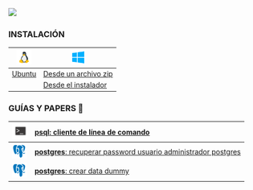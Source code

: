 <a href="/guias">![](https://img.shields.io/badge/regresar%20a%20inicio-%E2%86%A9-gray?style=for-the-badge&logo=files&logoColor=%23FAC171)</a>


### INSTALACIÓN


|<img height="30" src="../../assets/png/linux.png" />|<img height="30" src="../../assets/png/windows.png" />|
|--|--|
|[Ubuntu](instalacion-ubuntu)|[Desde un archivo zip](instalacion-desde-zip)|
||[Desde el instalador](./instalacion-windows)|


### GUÍAS Y PAPERS 📑

|<img height="30" src="../../assets/png/prompt.png" />|[**psql**: cliente de línea de comando](./psql)|
|--|:-|
|<img height="30" src="../../assets/png/postgresql.png" />|[**postgres**: recuperar password usuario administrador postgres](./recuperar-password-postgres)|
|<img height="30" src="../../assets/png/postgresql.png" />|[**postgres**: crear data dummy](./crear-data-dummy)|




